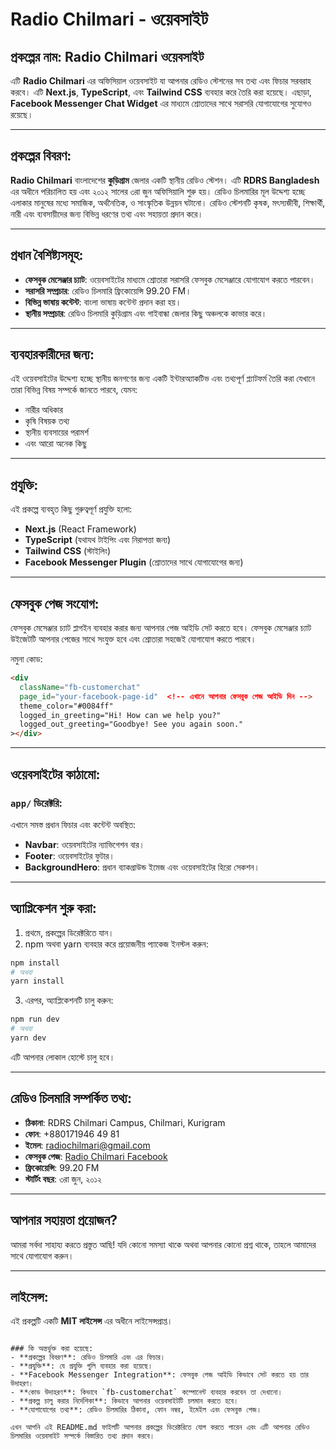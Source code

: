 
# Radio Chilmari - ওয়েবসাইট

## প্রকল্পের নাম: Radio Chilmari ওয়েবসাইট

এটি **Radio Chilmari** এর অফিসিয়াল ওয়েবসাইট যা আপনার রেডিও স্টেশনের সব তথ্য এবং ফিচার সরবরাহ করবে। এটি **Next.js**, **TypeScript**, এবং **Tailwind CSS** ব্যবহার করে তৈরি করা হয়েছে। এছাড়া, **Facebook Messenger Chat Widget** এর মাধ্যমে শ্রোতাদের সাথে সরাসরি যোগাযোগের সুযোগও রয়েছে।

---

## প্রকল্পের বিবরণ:

**Radio Chilmari** বাংলাদেশের **কুড়িগ্রাম** জেলার একটি স্থানীয় রেডিও স্টেশন। এটি **RDRS Bangladesh** এর অধীনে পরিচালিত হয় এবং ২০১২ সালের ৩রা জুন অফিসিয়ালি শুরু হয়। রেডিও চিলমারির মূল উদ্দেশ্য হচ্ছে এলাকার মানুষের মধ্যে সমাজিক, অর্থনৈতিক, ও সাংস্কৃতিক উন্নয়ন ঘটানো। রেডিও স্টেশনটি কৃষক, মৎস্যজীবী, শিক্ষার্থী, নারী এবং ব্যবসায়ীদের জন্য বিভিন্ন ধরণের তথ্য এবং সহায়তা প্রদান করে।

---

## প্রধান বৈশিষ্ট্যসমূহ:

- **ফেসবুক মেসেঞ্জার চ্যাট**: ওয়েবসাইটের মাধ্যমে শ্রোতারা সরাসরি ফেসবুক মেসেঞ্জারে যোগাযোগ করতে পারবেন।  
- **সরাসরি সম্প্রচার**: রেডিও চিলমারি ফ্রিকোয়েন্সি 99.20 FM।
- **বিভিন্ন ভাষায় কন্টেন্ট**: বাংলা ভাষায় কন্টেন্ট প্রদান করা হয়।
- **স্থানীয় সম্প্রচার**: রেডিও চিলমারি কুড়িগ্রাম এবং গাইবান্ধা জেলার কিছু অঞ্চলকে কাভার করে।

---

## ব্যবহারকারীদের জন্য:

এই ওয়েবসাইটের উদ্দেশ্য হচ্ছে স্থানীয় জনগণের জন্য একটি ইন্টারঅ্যাকটিভ এবং তথ্যপূর্ণ প্ল্যাটফর্ম তৈরি করা যেখানে তারা বিভিন্ন বিষয় সম্পর্কে জানতে পারবে, যেমন:

- নারীর অধিকার
- কৃষি বিষয়ক তথ্য
- স্থানীয় ব্যবসায়ের পরামর্শ
- এবং আরো অনেক কিছু

---

## প্রযুক্তি:

এই প্রকল্পে ব্যবহৃত কিছু গুরুত্বপূর্ণ প্রযুক্তি হলো:

- **Next.js** (React Framework)
- **TypeScript** (যথাযথ টাইপিং এবং নিরাপত্তা জন্য)
- **Tailwind CSS** (স্টাইলিং)
- **Facebook Messenger Plugin** (শ্রোতাদের সাথে যোগাযোগের জন্য)

---

## ফেসবুক পেজ সংযোগ:

ফেসবুক মেসেঞ্জার চ্যাট প্লাগইন ব্যবহার করার জন্য আপনার পেজ আইডি সেট করতে হবে। ফেসবুক মেসেঞ্জার চ্যাট উইজেটটি আপনার পেজের সাথে সংযুক্ত হবে এবং শ্রোতারা সহজেই যোগাযোগ করতে পারবে।

নমুনা কোড:

```html
<div
  className="fb-customerchat"
  page_id="your-facebook-page-id"  <!-- এখানে আপনার ফেসবুক পেজ আইডি দিন -->
  theme_color="#0084ff"
  logged_in_greeting="Hi! How can we help you?"
  logged_out_greeting="Goodbye! See you again soon."
></div>
```

---

## ওয়েবসাইটের কাঠামো:

### `app/` ডিরেক্টরি:

এখানে সমস্ত প্রধান ফিচার এবং কন্টেন্ট অবস্থিত:

- **Navbar**: ওয়েবসাইটের ন্যাভিগেশন বার।
- **Footer**: ওয়েবসাইটের ফুটার।
- **BackgroundHero**: প্রধান ব্যাকগ্রাউন্ড ইমেজ এবং ওয়েবসাইটের হিরো সেকশন।

---

## অ্যাপ্লিকেশন শুরু করা:

1. প্রথমে, প্রকল্পের ডিরেক্টরিতে যান।
2. npm অথবা yarn ব্যবহার করে প্রয়োজনীয় প্যাকেজ ইনস্টল করুন:

```bash
npm install
# অথবা
yarn install
```

3. এরপর, অ্যাপ্লিকেশনটি চালু করুন:

```bash
npm run dev
# অথবা
yarn dev
```

এটি আপনার লোকাল হোস্টে চালু হবে।

---

## রেডিও চিলমারি সম্পর্কিত তথ্য:

- **ঠিকানা**: RDRS Chilmari Campus, Chilmari, Kurigram
- **ফোন**: +880171946 49 81
- **ইমেল**: radiochilmari@gmail.com
- **ফেসবুক পেজ**: [Radio Chilmari Facebook](https://www.facebook.com/radiochilmari)
- **ফ্রিকোয়েন্সি**: 99.20 FM
- **স্টার্টিং বছর**: ৩রা জুন, ২০১২

---

## আপনার সহায়তা প্রয়োজন?

আমরা সর্বদা সাহায্য করতে প্রস্তুত আছি! যদি কোনো সমস্যা থাকে অথবা আপনার কোনো প্রশ্ন থাকে, তাহলে আমাদের সাথে যোগাযোগ করুন।

---

## লাইসেন্স:

এই প্রকল্পটি একটি **MIT লাইসেন্স** এর অধীনে লাইসেন্সপ্রাপ্ত।

```

### কি অন্তর্ভুক্ত করা হয়েছে:
- **প্রকল্পের বিবরণ**: রেডিও চিলমারি এবং এর ফিচার।
- **প্রযুক্তি**: যে প্রযুক্তি গুলি ব্যবহার করা হয়েছে।
- **Facebook Messenger Integration**: ফেসবুক পেজ আইডি কিভাবে সেট করতে হয় তার উদাহরণ।
- **কোড উদাহরণ**: কিভাবে `fb-customerchat` কম্পোনেন্ট ব্যবহার করবেন তা দেখানো।
- **প্রকল্প চালু করার নির্দেশিকা**: কিভাবে আপনার ওয়েবসাইটটি চলমান করতে হবে।
- **যোগাযোগের তথ্য**: রেডিও চিলমারির ঠিকানা, ফোন নম্বর, ইমেইল এবং ফেসবুক পেজ। 

এখন আপনি এই README.md ফাইলটি আপনার প্রকল্পের ডিরেক্টরিতে যোগ করতে পারেন এবং এটি আপনার রেডিও চিলমারির ওয়েবসাইট সম্পর্কে বিস্তারিত তথ্য প্রদান করবে।